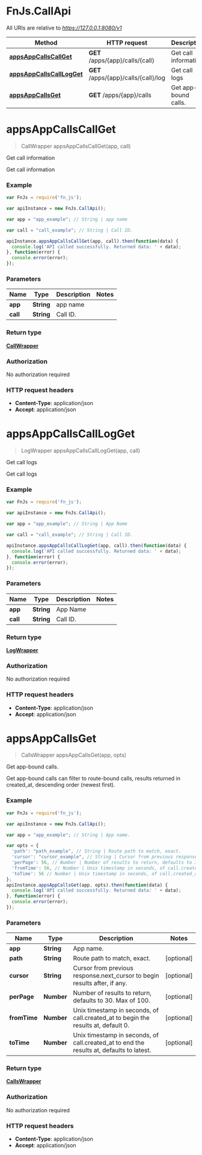 # FnJs.CallApi

All URIs are relative to *https://127.0.0.1:8080/v1*

Method | HTTP request | Description
------------- | ------------- | -------------
[**appsAppCallsCallGet**](CallApi.md#appsAppCallsCallGet) | **GET** /apps/{app}/calls/{call} | Get call information
[**appsAppCallsCallLogGet**](CallApi.md#appsAppCallsCallLogGet) | **GET** /apps/{app}/calls/{call}/log | Get call logs
[**appsAppCallsGet**](CallApi.md#appsAppCallsGet) | **GET** /apps/{app}/calls | Get app-bound calls.


<a name="appsAppCallsCallGet"></a>
# **appsAppCallsCallGet**
> CallWrapper appsAppCallsCallGet(app, call)

Get call information

Get call information

### Example
```javascript
var FnJs = require('fn_js');

var apiInstance = new FnJs.CallApi();

var app = "app_example"; // String | app name

var call = "call_example"; // String | Call ID.

apiInstance.appsAppCallsCallGet(app, call).then(function(data) {
  console.log('API called successfully. Returned data: ' + data);
}, function(error) {
  console.error(error);
});

```

### Parameters

Name | Type | Description  | Notes
------------- | ------------- | ------------- | -------------
 **app** | **String**| app name | 
 **call** | **String**| Call ID. | 

### Return type

[**CallWrapper**](CallWrapper.md)

### Authorization

No authorization required

### HTTP request headers

 - **Content-Type**: application/json
 - **Accept**: application/json

<a name="appsAppCallsCallLogGet"></a>
# **appsAppCallsCallLogGet**
> LogWrapper appsAppCallsCallLogGet(app, call)

Get call logs

Get call logs

### Example
```javascript
var FnJs = require('fn_js');

var apiInstance = new FnJs.CallApi();

var app = "app_example"; // String | App Name

var call = "call_example"; // String | Call ID.

apiInstance.appsAppCallsCallLogGet(app, call).then(function(data) {
  console.log('API called successfully. Returned data: ' + data);
}, function(error) {
  console.error(error);
});

```

### Parameters

Name | Type | Description  | Notes
------------- | ------------- | ------------- | -------------
 **app** | **String**| App Name | 
 **call** | **String**| Call ID. | 

### Return type

[**LogWrapper**](LogWrapper.md)

### Authorization

No authorization required

### HTTP request headers

 - **Content-Type**: application/json
 - **Accept**: application/json

<a name="appsAppCallsGet"></a>
# **appsAppCallsGet**
> CallsWrapper appsAppCallsGet(app, opts)

Get app-bound calls.

Get app-bound calls can filter to route-bound calls, results returned in created_at, descending order (newest first).

### Example
```javascript
var FnJs = require('fn_js');

var apiInstance = new FnJs.CallApi();

var app = "app_example"; // String | App name.

var opts = { 
  'path': "path_example", // String | Route path to match, exact.
  'cursor': "cursor_example", // String | Cursor from previous response.next_cursor to begin results after, if any.
  'perPage': 56, // Number | Number of results to return, defaults to 30. Max of 100.
  'fromTime': 56, // Number | Unix timestamp in seconds, of call.created_at to begin the results at, default 0.
  'toTime': 56 // Number | Unix timestamp in seconds, of call.created_at to end the results at, defaults to latest.
};
apiInstance.appsAppCallsGet(app, opts).then(function(data) {
  console.log('API called successfully. Returned data: ' + data);
}, function(error) {
  console.error(error);
});

```

### Parameters

Name | Type | Description  | Notes
------------- | ------------- | ------------- | -------------
 **app** | **String**| App name. | 
 **path** | **String**| Route path to match, exact. | [optional] 
 **cursor** | **String**| Cursor from previous response.next_cursor to begin results after, if any. | [optional] 
 **perPage** | **Number**| Number of results to return, defaults to 30. Max of 100. | [optional] 
 **fromTime** | **Number**| Unix timestamp in seconds, of call.created_at to begin the results at, default 0. | [optional] 
 **toTime** | **Number**| Unix timestamp in seconds, of call.created_at to end the results at, defaults to latest. | [optional] 

### Return type

[**CallsWrapper**](CallsWrapper.md)

### Authorization

No authorization required

### HTTP request headers

 - **Content-Type**: application/json
 - **Accept**: application/json

